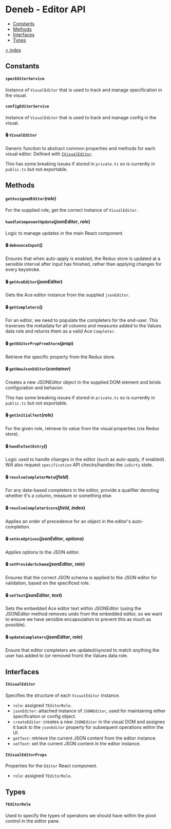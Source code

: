 # Deneb - Editor API

-   [Constants](#constants)
-   [Methods](#methods)
-   [Interfaces](#interfaces)
-   [Types](#types)

[< index](../README.md)

## Constants

#### `specEditorService`

Instance of `VisualEditor` that is used to track and manage specification in the visual.

#### `configEditorService`

Instance of `VisualEditor` that is used to track and manage config in the visual.

#### 🔒 `VisualEditor`

Generic function to abstract common properties and methods for each visual editor. Defined with [`IVisualEditor`](#ivisualeditor).

This has some breaking issues if stored in `private.ts` so is currently in `public.ts` but not exportable.

## Methods

#### `getAssignedEditor`(_role_)

For the supplied role, get the correct instance of `VisualEditor`.

#### `handleComponentUpdate`(_jsonEditor_, _role_)

Logic to manage updates in the main React component.

#### 🔒 `debounceInput`()

Ensures that when auto-apply is enabled, the Redux store is updated at a sensible interval after input has finished, rather than applying changes for every keystroke.

#### 🔒 `getAceEditor`(_jsonEditor_)

Gets the Ace editor instance from the supplied `jsonEditor`.

#### 🔒 `getCompleters`()

For an editor, we need to populate the completers for the end-user. This traverses the metadata for all columns and measures added to the Values data role and returns them as a valid Ace `Completer`.

#### 🔒 `getEditorPropFromStore`(_prop_)

Retrieve the specific property from the Redux store.

#### 🔒 `getNewJsonEditor`(_container_)

Creates a new JSONEditor object in the supplied DOM element and binds configuration and behavior.

This has some breaking issues if stored in `private.ts` so is currently in `public.ts` but not exportable.

#### 🔒 `getInitialText`(_role_)

For the given role, retrieve its value from the visual properties (via Redux store).

#### 🔒 `handleTextEntry`()

Logic used to handle changes in the editor (such as auto-apply, if enabled). Will also request `specification` API checks/handles the `isDirty` state.

#### 🔒 `resolveCompleterMeta`(_field_)

For any data-based completers in the editor, provide a qualifier denoting whether it's a column, measure or something else.

#### 🔒 `resolveCompleterScore`(_field_, _index_)

Applies an order of precedence for an object in the editor's auto-completion.

#### 🔒 `setAceOptions`(_jsonEditor_, _options_)

Applies options to the JSON editor.

#### 🔒 `setProviderSchema`(_jsonEditor_, _role_)

Ensures that the correct JSON schema is applied to the JSON editor for validation, based on the specificed role.

#### 🔒 `setText`(_jsonEditor_, _text_)

Sets the embedded Ace editor text within JSONEditor (using the JSONEditor method removes undo from the embedded editor, so we want to ensure we have sensible encapsulation to prevent this as much as possible).

#### 🔒 `updateCompleters`(_jsonEditor_, _role_)

Ensure that editor completers are updated/synced to match anything the user has added to (or removed from) the Values data role.

## Interfaces

#### `IVisualEditor`

Specifies the structure of each `VisualEditor` instance.

-   `role`: assigned `TEditorRole`.
-   `jsonEditor`: attached instance of `JSONEditor`, used for maintaining either specification or config object.
-   `createEditor`: creates a new `JSONEditor` in the visual DOM and assignes it back to the `jsonEditor` property for subsequent operations within the UI.
-   `getText`: retrieve the current JSON content from the editor instance.
-   `setText`: set the current JSON content in the editor instance.

#### `IVisualEditorProps`

Properties for the `Editor` React component.

-   `role`: assigned `TEditorRole`.

## Types

#### `TEditorRole`

Used to specify the types of operatons we should have within the pivot control in the editor pane.
